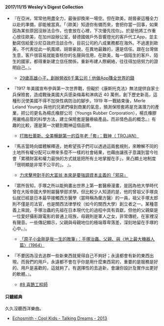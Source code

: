 #### 2017/11/15 Wesley’s Digest Collection

- 『在亞洲，常常他用盡全力，最後卻換來一場空。但在歐美，胡晉豪這種全力以赴的準備，卻能被當真。「（歐美）知道你有備而來，會把你當一回事，如果因為某些原因沒辦法合作，也會放在心裡，下次優先找你」。於是他將工作重心放往歐美，在加州設辦公室，替德國做戶外音響燈光的客戶代工App，並主動寫信給愛沙尼亞政府洽談合作，目前公司約八成業務都在海外。不過進到歐美，不代表從此一帆風順，胡晉豪說，在異地最難的，還是信任。跟在台灣做生意，客戶很容易就能查核你的名聲與信用，在歐美，每一個陌生的客戶、陌生的國家，都得重新建立信任關係，重新布建人際網絡，往往得加倍努力的證明自己。』。
  - [29歲高雄小子，創辦營收6千萬公司！他做App賺全世界的錢](https://www.ptt.cc/bbs/DigiCurrency/M.1473385141.A.4FC.html)
  
- 『1917 年美國宣布參與第一次世界戰，但礙於《康斯托克法》無法提供自家士兵保險套，造成戰後美國大兵感染梅毒和淋病近 40 萬例，創下歷史新高，這種形況使美國不得不加快性病防治的腳步。1919 年一戰結束後，Merle Leland Youngs 與他的兄弟們嗅到商業的氣息，預測保險套將是充滿潛力的產業，把公司更名為楊氏橡膠公司（Youngs Rubber Corporation），楊氏橡膠用嚴格品管的科學方法，建立保險套是醫療級產品，而非情色品的概念。』有趣的比較，還是第一次聽到戰神這個品牌。
  - [打敗杜蕾斯、全美暢銷第一的百年老「套」：戰神（ TROJAN）](https://gushi.tw/trojan-condoms/)
  
- 『馬吉當時向媒體解釋道，她希望孩子們可以透過這兩套規則，來瞭解不同的土地所有權分配可以帶來多麼不一樣的社會結果，也藉由讓孩子意識到當今社會「累積財富和權力最快的方式就是把所有土地掌握在手」，來凸顯土地制度「很明顯是非常不公平的」。 』。
  - [力求擊垮對手的大富翁 本來是要強調資本主義的「邪惡」](https://dq.yam.com/post.php?id=8196)
  
- 『眾所皆知，手塚之所以能夠畫出世界上第一套醫療漫畫，是因為他大學時代曾在大阪帝國大學附屬醫學部求學。但比較少人知道的是，他的曾祖父手塚良仙就已經是日本最早接觸西方醫學（當時稱為蘭方醫）的一員，祖父手塚太郎則不僅是司法官，也是關西法律學校（如今的關西大學）創立者之一。某種意義上來說，手塚治蟲的先祖在日本現代化的過程中具有貢獻，但他的父親粲是一位愛好攝影跟電影的普通上班族，母親則是軍人之女，非常傳統，在家裡沒有聲音。一些傳記顯示，父親與母親地位的極端尊卑落差，深刻地留在手塚的心中。』。
  - [「原子小金剛是我一生的敗筆」：手塚治蟲、父親、與〈地上最大機器人篇〉（1964）](https://www.mplus.com.tw/article/93)


- 『不要因為沒去追群一些新東西就覺得自己不夠好；永遠都會有新的東西出現，而我們的用戶，永遠都不會在乎你是用什麼東西寫的，重要的是服務是好的、用戶是喜歡的，這就夠了。有選擇性的去追新，會讓你設計及實作出更好的軟體。』。
  - [#8 喜鵲工程師](https://medium.com/the-bayesian-trap/8-%E5%96%9C%E9%B5%B2%E5%B7%A5%E7%A8%8B%E5%B8%AB-1fa6e9c67fac)





#### 只聽經典
久久沒聽西洋樂曲。
- [Echosmith - Cool Kids - Talking Dreams - 2013](https://www.youtube.com/watch?v=SSCzDykng4g)